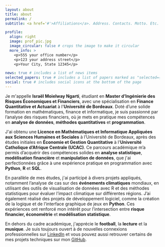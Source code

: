 ```yaml
---
layout: about
title: about
permalink: /
subtitle: <a href='#'>Affiliations</a>. Address. Contacts. Motto. Etc.

profile:
  align: right
  image: prof_pic.jpg
  image_circular: false # crops the image to make it circular
  more_info: >
    <p>555 your office number</p>
    <p>123 your address street</p>
    <p>Your City, State 12345</p>

news: true # includes a list of news items
selected_papers: true # includes a list of papers marked as "selected={true}"
social: true # includes social icons at the bottom of the page
---
```

Je m'appelle **Israël Moielway Ngarti**, étudiant en **Master d’Ingénierie des Risques Économiques et Financiers**, avec une spécialisation en **Finance Quantitative et Actuariat** à l'**Université de Bordeaux**. Doté d’une solide formation en mathématiques, finance et informatique, je suis passionné par l’analyse des risques financiers, où je mets en pratique mes compétences en **analyse de données**, **méthodes quantitatives** et **programmation**.

J'ai obtenu une **Licence en Mathématiques et Informatique Appliquées aux Sciences Humaines et Sociales** à l’Université de Bordeaux, après des études initiales en **Économie et Gestion Quantitative** à l'**Université Catholique d’Afrique Centrale (UCAC)**. Ce parcours académique m’a permis d’acquérir des compétences solides en **analyse statistique**, **modélisation financière** et **manipulation de données**, que j'ai perfectionnées grâce à une expérience pratique en programmation avec **Python**, **R** et **SQL**.

En parallèle de mes études, j'ai participé à divers projets appliqués, notamment l’analyse de cas sur des **événements climatiques** mondiaux, en utilisant des outils de visualisation de données avec R et des méthodes statistiques pour évaluer l’impact climatique sur différentes régions. J’ai également réalisé des projets de développement logiciel, comme la création de la logique et de l’interface graphique de jeux en **Python**. Ces expériences ont renforcé mon intérêt pour l’intersection entre **risque financier, économétrie** et **modélisation statistique**.

En dehors du cadre académique, j'apprécie le **football**, la **lecture** et la **musique**. Je suis toujours ouvert à de nouvelles connexions professionnelles sur [LinkedIn](https://www.linkedin.com/in/israël-moielway-ngarti-834925254) et vous pouvez aussi retrouver certains de mes projets techniques sur mon [GitHub](https://github.com/israel-ngarti).
